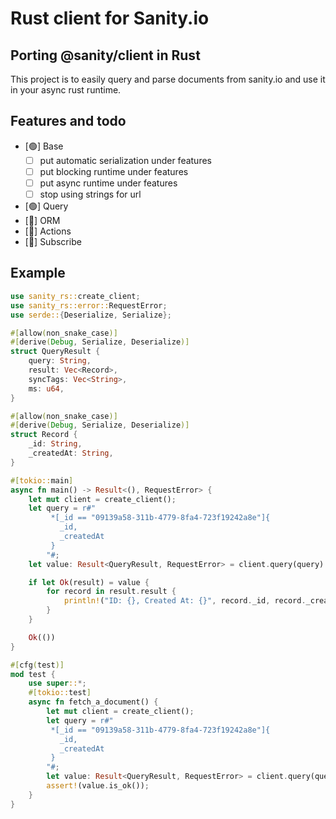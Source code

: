 # Rust client for Sanity.io

## Porting @sanity/client in Rust

This project is to easily query and parse documents from sanity.io and use it in your async rust runtime.

## Features and todo

- [🟢] Base
  - [ ] put automatic serialization under features
  - [ ] put blocking runtime under features
  - [ ] put async runtime under features
  - [ ] stop using strings for url
- [🟢] Query
- [🚧] ORM
- [🔴] Actions
- [🔴] Subscribe

## Example

```rust
use sanity_rs::create_client;
use sanity_rs::error::RequestError;
use serde::{Deserialize, Serialize};

#[allow(non_snake_case)]
#[derive(Debug, Serialize, Deserialize)]
struct QueryResult {
    query: String,
    result: Vec<Record>,
    syncTags: Vec<String>,
    ms: u64,
}

#[allow(non_snake_case)]
#[derive(Debug, Serialize, Deserialize)]
struct Record {
    _id: String,
    _createdAt: String,
}

#[tokio::main]
async fn main() -> Result<(), RequestError> {
    let mut client = create_client();
    let query = r#"
         *[_id == "09139a58-311b-4779-8fa4-723f19242a8e"]{
           _id,
           _createdAt
         }
        "#;
    let value: Result<QueryResult, RequestError> = client.query(query).await?.json();

    if let Ok(result) = value {
        for record in result.result {
            println!("ID: {}, Created At: {}", record._id, record._createdAt);
        }
    }

    Ok(())
}

#[cfg(test)]
mod test {
    use super::*;
    #[tokio::test]
    async fn fetch_a_document() {
        let mut client = create_client();
        let query = r#"
         *[_id == "09139a58-311b-4779-8fa4-723f19242a8e"]{
           _id,
           _createdAt
         }
        "#;
        let value: Result<QueryResult, RequestError> = client.query(query).await.unwrap().json();
        assert!(value.is_ok());
    }
}

```
